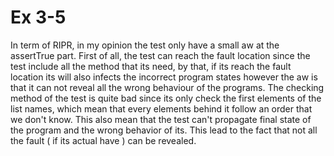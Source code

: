 # Ex 3-5
In term of RIPR, in my opinion the test only have a small 
aw at the assertTrue
part. First of all, the test can reach the fault location since the test include all
the method that its need, by that, if its reach the fault location its will also
infects the incorrect program states however the 
aw is that it can not reveal all
the wrong behaviour of the programs. The checking method of the test is quite
bad since its only check the first elements of the list names, which mean that
every elements behind it follow an order that we don't know. This also mean
that the test can't propagate final state of the program and the wrong behavior
of its. This lead to the fact that not all the fault ( if its actual have ) can be
revealed.
